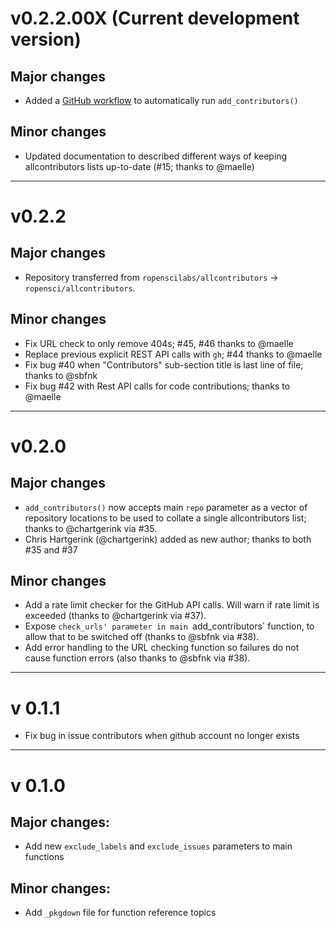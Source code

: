 # v0.2.2.00X (Current development version)

## Major changes

- Added a [GitHub workflow](https://github.com/ropensci/allcontributors/blob/main/.github/workflows/allcontributors.yml) to automatically run `add_contributors()`

## Minor changes

- Updated documentation to described different ways of keeping allcontributors lists up-to-date (#15; thanks to @maelle)

---

# v0.2.2

## Major changes

- Repository transferred from `ropenscilabs/allcontributors` -> `ropensci/allcontributors`.

## Minor changes

- Fix URL check to only remove 404s; #45, #46 thanks to @maelle
- Replace previous explicit REST API calls with `gh`; #44 thanks to @maelle
- Fix bug #40 when "Contributors" sub-section title is last line of file; thanks to @sbfnk
- Fix bug #42 with Rest API calls for code contributions; thanks to @maelle

---

# v0.2.0

## Major changes

- `add_contributors()` now accepts main `repo` parameter as a vector of repository locations to be used to collate a single allcontributors list; thanks to @chartgerink via #35.
- Chris Hartgerink (@chartgerink) added as new author; thanks to both #35 and #37

## Minor changes

- Add a rate limit checker for the GitHub API calls. Will warn if rate limit is exceeded (thanks to @chartgerink via #37).
- Expose `check_urls' parameter in main `add_contributors` function, to allow that to be switched off (thanks to @sbfnk via #38).
- Add error handling to the URL checking function so failures do not cause function errors (also thanks to @sbfnk via #38).

---

# v 0.1.1

- Fix bug in issue contributors when github account no longer exists

---

# v 0.1.0

## Major changes:

- Add new `exclude_labels` and `exclude_issues` parameters to main functions

## Minor changes:

- Add `_pkgdown` file for function reference topics
